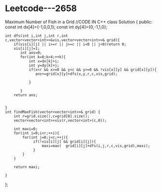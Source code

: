# Leetcode---2658
Maximum Number of Fish in a Grid
//CODE IN C++
class Solution {
public:
    const int dx[4]={-1,0,0,1};
    const int dy[4]={0,-1,1,0};
 
    int dfs(int i,int j,int r,int c,vector<vector<int>>&vis,vector<vector<int>>& grid){
        if(vis[i][j] || i>=r || j>=c || i<0 || j<0)return 0;
        vis[i][j]=1;
           int ans=0;
           for(int k=0;k<4;++k){
               int x=dx[k]+i;
               int y=dy[k]+j;
               if(x<r && x>=0 && y<c && y>=0 && !vis[x][y] && grid[x][y]){
                  ans+=grid[x][y]+dfs(x,y,r,c,vis,grid);      
 
               }
 
           }          
        return ans;
 
 
    }
    int findMaxFish(vector<vector<int>>& grid) {
        int r=grid.size(),c=grid[0].size();
        vector<vector<int>>vis(r,vector<int>(c,0));
 
        int maxi=0;
        for(int i=0;i<r;++i){
            for(int j=0;j<c;++j){
                 if(!vis[i][j] && grid[i][j]){
                     maxi=max(  grid[i][j]+dfs(i,j,r,c,vis,grid),maxi);
                 }
            }
        }
 
        return maxi;
 
    }
};
